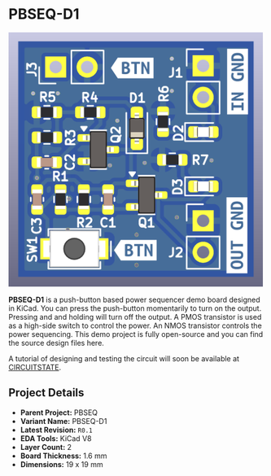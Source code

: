 
# PBSEQ-D1

<img src="/Export/R0.1/[1]%2012-05-2024/Images/PBSEQ-D1-R0.1-Image-Front-17052024-1.png" alt="PBSEQ-D1 Front" style="max-height: 500px; width:auto;"/>

**PBSEQ-D1** is a push-button based power sequencer demo board designed in KiCad. You can press the push-button momentarily to turn on the output. Pressing and and holding will turn off the output. A PMOS transistor is used as a high-side switch to control the power. An NMOS transistor controls the power sequencing. This demo project is fully open-source and you can find the source design files here.

A tutorial of designing and testing the circuit will soon be available at [CIRCUITSTATE](https://www.circuitstate.com/).

## Project Details

- **Parent Project:** PBSEQ
- **Variant Name:** PBSEQ-D1
- **Latest Revision:** `R0.1`
- **EDA Tools:** KiCad V8
- **Layer Count:** 2
- **Board Thickness:** 1.6 mm
- **Dimensions:** 19 x 19 mm

